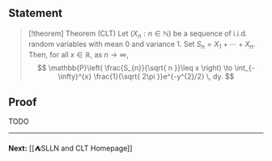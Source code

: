 ## Statement

> [!theorem] Theorem (CLT)
> Let $(X_{n}:n\in \mathbb{N})$ be a sequence of i.i.d. random variables with mean 0 and variance 1. Set $S_{n}=X_{1}+\cdots+X_{n}$. Then, for all $x \in \mathbb{R}$, as $n\to \infty$,
> $$
> \mathbb{P}\left( \frac{S_{n}}{\sqrt{ n }}\leq x \right) \to \int_{-\infty}^{x} \frac{1}{\sqrt{ 2\pi }}e^{-y^{2}/2} \, dy.
> $$
> 

## Proof

TODO

---

**Next:** [[⛺SLLN and CLT Homepage]]